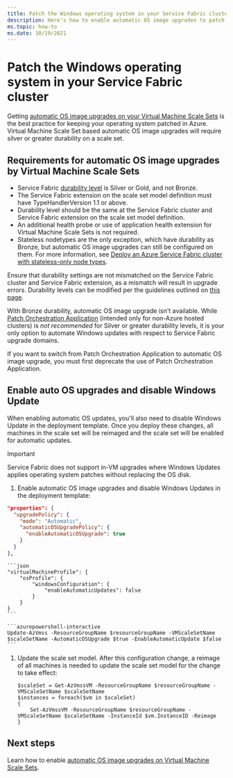 ```yaml
---
title: Patch the Windows operating system in your Service Fabric cluster 
description: Here's how to enable automatic OS image upgrades to patch Service Fabric cluster nodes running on Windows.
ms.topic: how-to
ms.date: 10/19/2021
---
```


# Patch the Windows operating system in your Service Fabric cluster

Getting [automatic OS image upgrades on your Virtual Machine Scale Sets](../virtual-machine-scale-sets/virtual-machine-scale-sets-automatic-upgrade.md) is the best practice for keeping your operating system patched in Azure. Virtual Machine Scale Set based automatic OS image upgrades will require silver or greater durability on a scale set.

## Requirements for automatic OS image upgrades by Virtual Machine Scale Sets

- Service Fabric [durability level](service-fabric-cluster-capacity.md#durability-characteristics-of-the-cluster) is Silver or Gold, and not Bronze.
- The Service Fabric extension on the scale set model definition must have TypeHandlerVersion 1.1 or above.
- Durability level should be the same at the Service Fabric cluster and Service Fabric extension on the scale set model definition.
- An additional health probe or use of application health extension for Virtual Machine Scale Sets is not required.
- Stateless nodetypes are the only exception, which have durability as Bronze, but automatic OS image upgrades can still be configured on them. For more information, see [Deploy an Azure Service Fabric cluster with stateless-only node types](service-fabric-stateless-node-types.md).

Ensure that durability settings are not mismatched on the Service Fabric cluster and Service Fabric extension, as a mismatch will result in upgrade errors. Durability levels can be modified per the guidelines outlined on [this page](service-fabric-cluster-capacity.md#changing-durability-levels).

With Bronze durability, automatic OS image upgrade isn't available. While [Patch Orchestration Application](service-fabric-patch-orchestration-application.md) (intended only for non-Azure hosted clusters) is *not recommended* for Silver or greater durability levels, it is your only option to automate Windows updates with respect to Service Fabric upgrade domains.

If you want to switch from Patch Orchestration Application to automatic OS image upgrade, you must first deprecate the use of Patch Orchestration Application.

## Enable auto OS upgrades and disable Windows Update

When enabling automatic OS updates, you'll also need to disable Windows Update in the deployment template. Once you deploy these changes, all machines in the scale set will be reimaged and the scale set will be enabled for automatic updates.

> [!IMPORTANT]
> Service Fabric does not support in-VM upgrades where Windows Updates applies operating system patches without replacing the OS disk.


1. Enable automatic OS image upgrades and disable Windows Updates in the deployment template:

  ```json
  "properties": {
    "upgradePolicy": {
      "mode": "Automatic",
      "automaticOSUpgradePolicy": {
        "enableAutomaticOSUpgrade": true
      }
    }
  },
  ```
   
    
    ```json
    "virtualMachineProfile": { 
        "osProfile": { 
            "windowsConfiguration": { 
                "enableAutomaticUpdates": false 
            }
        }
    }
    ```

    ```azurepowershell-interactive
    Update-AzVmss -ResourceGroupName $resourceGroupName -VMScaleSetName $scaleSetName -AutomaticOSUpgrade $true -EnableAutomaticUpdate $false
    ```

1. Update the scale set model. After this configuration change, a reimage of all machines is needed to update the scale set model for the change to take effect:

    ```azurepowershell-interactive
    $scaleSet = Get-AzVmssVM -ResourceGroupName $resourceGroupName -VMScaleSetName $scaleSetName
    $instances = foreach($vm in $scaleSet)
    {
        Set-AzVmssVM -ResourceGroupName $resourceGroupName -VMScaleSetName $scaleSetName -InstanceId $vm.InstanceID -Reimage
    }
    ```

## Next steps

Learn how to enable [automatic OS image upgrades on Virtual Machine Scale Sets](../virtual-machine-scale-sets/virtual-machine-scale-sets-automatic-upgrade.md).